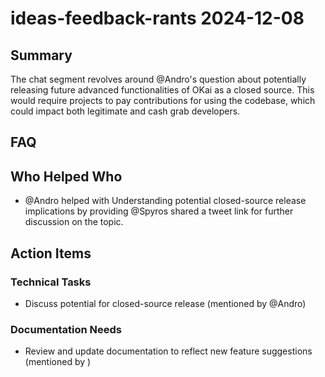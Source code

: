 # ideas-feedback-rants 2024-12-08

## Summary
The chat segment revolves around @Andro's question about potentially releasing future advanced functionalities of OKai as a closed source. This would require projects to pay contributions for using the codebase, which could impact both legitimate and cash grab developers.

## FAQ


## Who Helped Who
- @Andro helped  with Understanding potential closed-source release implications by providing @Spyros shared a tweet link for further discussion on the topic.

## Action Items

### Technical Tasks
- Discuss potential for closed-source release (mentioned by @Andro)

### Documentation Needs
- Review and update documentation to reflect new feature suggestions (mentioned by )
